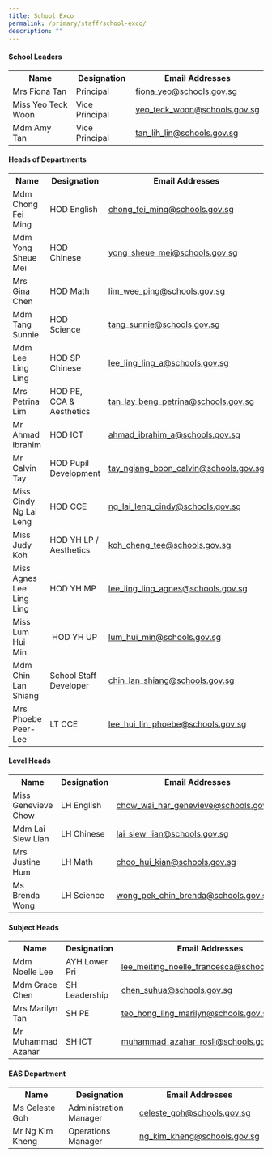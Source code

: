```yaml
---
title: School Exco
permalink: /primary/staff/school-exco/
description: ""
---
```

<h4><strong>School Leaders</strong></h4>
<table>
<tbody>
<tr>
<th>Name</th>
<th>Designation</th>
<th>Email Addresses</th>
</tr>
<tr>
<td>Mrs Fiona Tan</td>
<td>Principal</td>
<td><a href="mailto:fiona_yeo@schools.gov.sg" target="">fiona_yeo@schools.gov.sg</a></td>
</tr>
<tr>
<td>Miss Yeo Teck Woon</td>
<td>Vice Principal</td>
<td><a href="mailto:yeo_teck_woon@schools.gov.sg" target="">yeo_teck_woon@schools.gov.sg</a></td>
</tr>
<tr>
<td>Mdm Amy Tan&nbsp;</td>
<td>Vice Principal&nbsp;</td>
<td><a href="mailto:%C2%A0tan_lih_lin@schools.gov.sg" target="">tan_lih_lin@schools.gov.sg</a></td>
</tr>
</tbody>
</table>
<h4><strong>Heads of Departments</strong></h4>
<table>
<tbody>
<tr>
<th>Name</th>
<th>Designation</th>
<th>Email Addresses</th>
</tr>
<tr>
<td>Mdm Chong Fei Ming</td>
<td>HOD English</td>
<td><a href="mailto:chong_fei_ming@schools.gov.sg" target="">chong_fei_ming@schools.gov.sg</a></td>
</tr>
<tr>
<td>Mdm Yong Sheue Mei&nbsp;</td>
<td>HOD Chinese</td>
<td><a href="mailto:yong_sheue_mei@schools.gov.sg" target="">yong_sheue_mei@schools.gov.sg</a>&nbsp;</td>
</tr>
<tr>
<td>Mrs Gina Chen</td>
<td>HOD Math</td>
<td><a href="mailto:lim_wee_ping@schools.gov.sg" target="">lim_wee_ping<u>@</u>schools.gov.sg</a></td>
</tr>
<tr>
<td>Mdm Tang Sunnie</td>
<td>HOD Science</td>
<td><a href="mailto:tang_sunnie@schools.gov.sg" target="">tang_sunnie@schools.gov.sg</a></td>
</tr>
<tr>
<td>Mdm Lee Ling Ling</td>
<td>HOD SP Chinese</td>
<td><a href="mailto:lee_ling_ling_a@schools.gov.sg" target="">lee_ling_ling_a@schools.gov.sg</a></td>
</tr>
<tr>
<td>Mrs Petrina Lim</td>
<td>HOD PE, CCA &amp; Aesthetics</td>
<td><a href="mailto:tan_lay_beng_petrina@schools.gov.sg" target="">tan_lay_beng_petrina@schools.gov.sg</a></td>
</tr>
<tr>
<td>Mr Ahmad Ibrahim</td>
<td>HOD ICT</td>
<td><a href="mailto:ahmad_ibrahim_a@schools.gov.sg" target="">ahmad_ibrahim_a@schools.gov.sg</a></td>
</tr>
<tr>
<td>Mr Calvin Tay</td>
<td>HOD Pupil Development</td>
<td><a href="mailto:tay_ngiang_boon_calvin@schools.gov.sg" target="">tay_ngiang_boon_calvin@schools.gov.sg</a></td>
</tr>
<tr>
<td>Miss Cindy Ng Lai Leng</td>
<td>HOD CCE</td>
<td><a href="mailto:ng_lai_leng_cindy@schools.gov.sg" target="">ng_lai_leng_cindy@schools.gov.sg</a></td>
</tr>
<tr>
<td>Miss Judy Koh</td>
<td>HOD YH LP / Aesthetics&nbsp;</td>
<td><a href="mailto:koh_cheng_tee@schools.gov.sg" target="">koh_cheng_tee@schools.gov.sg</a></td>
</tr>
<tr>
<td>Miss Agnes Lee Ling Ling</td>
<td>HOD YH MP</td>
<td><a href="mailto:lee_ling_ling_agnes@schools.gov.sg" target="">lee_ling_ling_agnes@schools.gov.sg</a></td>
</tr>
<tr>
<td>Miss Lum Hui Min&nbsp;</td>
<td>&nbsp;HOD YH UP&nbsp;</td>
<td><a href="mailto:lum_hui_min@schools.gov.sg" target="">lum_hui_min@schools.gov.sg</a>&nbsp;</td>
</tr>
<tr>
<td>Mdm Chin Lan Shiang</td>
<td>School Staff Developer</td>
<td><a href="mailto:chin_lan_shiang@schools.gov.sg" target="">chin_lan_shiang@schools.gov.sg</a></td>
</tr>
<tr>
<td>Mrs Phoebe Peer-Lee</td>
<td>LT CCE</td>
<td><a href="mailto:lee_hui_lin_phoebe@schools.gov.sg">lee_hui_lin_phoebe@schools.gov.sg</a>&nbsp;</td>
</tr>
</tbody>
</table>
<h4><strong>Level Heads</strong></h4>
<table>
<tbody>
<tr>
<th>Name</th>
<th>Designation</th>
<th>Email Addresses</th>
</tr>
<tr>
<td>Miss Genevieve Chow&nbsp;</td>
<td>LH English</td>
<td><a href="mailto:chow_wai_har_genevieve@schools.gov.sg" target="">chow_wai_har_genevieve@schools.gov.sg</a></td>
</tr>
<tr>
<td>Mdm Lai Siew Lian</td>
<td>LH Chinese</td>
<td><a href="mailto:lai_siew_lian@schools.gov.sg" target="">lai_siew_lian@schools.gov.sg </a></td>
</tr>
<tr>
<td>Mrs Justine Hum</td>
<td>LH Math&nbsp;</td>
<td><a href="mailto:choo_hui_kian@schools.gov.sg" target="">choo_hui_kian<u>@</u>schools.gov.sg </a><u><br /></u></td>
</tr>
<tr>
<td>Ms Brenda Wong</td>
<td>LH Science</td>
<td><a href="mailto:wong_pek_chin_brenda@schools.gov.sg" target="">wong_pek_chin_brenda@schools.gov.sg</a></td>
</tr>
</tbody>
</table>
<h4><strong>Subject Heads</strong></h4>
<table>
<tbody>
<tr>
<th>Name</th>
<th>Designation</th>
<th>Email Addresses</th>
</tr>
<tr>
<td>Mdm Noelle Lee&nbsp;</td>
<td>AYH&nbsp;Lower Pri</td>
<td><a href="mailto:lee_meiting_noelle_francesca@schools.gov.sg" target="">lee_meiting_noelle_francesca@schools.gov.sg</a></td>
</tr>
<tr>
<td>Mdm Grace Chen</td>
<td>SH Leadership</td>
<td><a href="mailto:chen_suhua@schools.gov.sg" target="">chen_suhua@schools.gov.sg</a></td>
</tr>
<tr>
<td>Mrs Marilyn Tan</td>
<td>SH PE</td>
<td><a href="mailto:teo_hong_ling_marilyn@schools.gov.sg" target="">teo_hong_ling_marilyn@schools.gov.sg</a></td>
</tr>
<tr>
<td>Mr Muhammad Azahar&nbsp;</td>
<td>SH ICT&nbsp;</td>
<td><a href="mailto:muhammad_azahar_rosli@schools.gov.sg">muhammad_azahar_rosli@schools.gov.sg</a>&nbsp;</td>
</tr>
</tbody>
</table>
<h4><strong>EAS Department</strong></h4>
<table>
<tbody>
<tr>
<th>Name</th>
<th>Designation</th>
<th>Email Addresses</th>
</tr>
<tr>
<td>Ms&nbsp;Celeste Goh&nbsp;</td>
<td>Administration Manager&nbsp;</td>
<td><a href="mailto:celeste_goh@schools.gov.sg" target="">celeste_goh@schools.gov.sg</a></td>
</tr>
<tr>
<td>Mr Ng Kim Kheng</td>
<td>Operations Manager</td>
<td><a href="mailto:ng_kim_kheng@schools.gov.sg" target="">ng_kim_kheng@schools.gov.sg</a></td>
</tr>
</tbody>
</table>